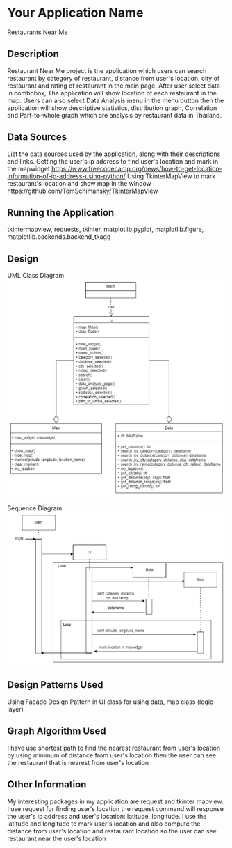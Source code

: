 # Your Application Name
 Restaurants Near Me
## Description
Restaurant Near Me project is the application which users can search restaurant by category of restaurant, distance from user's location, city of restaurant and rating of restaurant in the main page. After user select data in combobox, The application will show location of each restaurant in the map. Users can also select Data Analysis menu in the menu button then the application will show descriptive statistics, distribution graph, Correlation and Part-to-whole graph which are analysis by restaurant data in Thailand.

## Data Sources
List the data sources used by the application, along with their descriptions
and links.
Getting the user's ip address to find user's location and mark in the mapwidget
https://www.freecodecamp.org/news/how-to-get-location-information-of-ip-address-using-python/
Using TkinterMapView to mark restaurant's location and show map in the window
https://github.com/TomSchimansky/TkinterMapView
 
## Running the Application
tkintermapview,
requests,
tkinter,
matplotlib.pyplot,
matplotlib.figure,
matplotlib.backends.backend_tkagg
 
## Design
UML Class Diagram
![My Image](restaurant-near-me-class-diagram.jpg)

Sequence Diagram
![My Image](restaurant-near-me-sequence-diagram.jpg)
 
## Design Patterns Used
Using Facade Design Pattern in UI class for using data, map class (logic layer)
 
## Graph Algorithm Used
I have use shortest path to find the nearest restaurant from user's location by using minimum of distance from user's location then the user can see the restaurant that is nearest from user's location
 
## Other Information
My interesting packages in my application are request and tkinter mapview. I use request for finding user's location the request command will response the user's ip address and user's location: latitude, longitude. I use the latitude and longitude to mark user's location and also compute the distance from user's location and restaurant location so the user can see restaurant near the user's location

